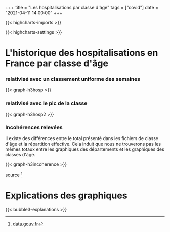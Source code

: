 +++
title = "Les hospitalisations par classe d'âge"
tags = ["covid"]
date = "2021-04-11 14:00:00"
+++


{{< highcharts-imports >}}

{{< highcharts-settings >}}

# L'historique des hospitalisations en France par classe d'âge <a name="graphique"></a>
### relativisé avec un classement uniforme des semaines

{{< graph-h3hosp >}}

### relativisé avec le pic de la classe

{{< graph-h3hosp2 >}}


### Incohérences relevées

Il existe des différences entre le total présenté dans les fichiers de classe d'âge et la répartition effective.
Cela induit que nous ne trouverons pas les mêmes totaux entre les graphiques des départements et les graphiques des classes d'âge.

{{< graph-h3incoherence >}}

source [^1]

# Explications des graphiques <a name="explications"></a>

{{< bubble3-explanations >}}


[^1]: [data.gouv.fr](https://www.data.gouv.fr/fr/datasets/donnees-hospitalieres-relatives-a-lepidemie-de-covid-19/)